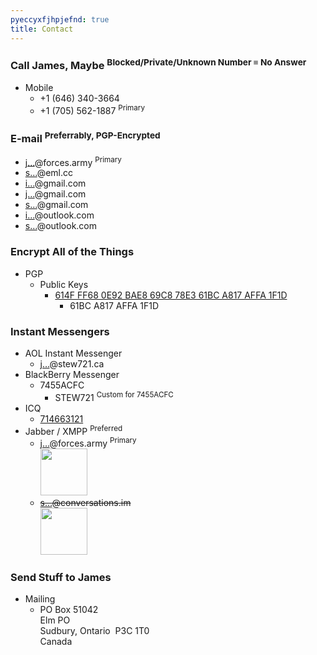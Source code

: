 ```yaml
---
pyeccyxfjhpjefnd: true
title: Contact
---
```


### Call James, Maybe <sup>Blocked/Private/Unknown Number &equiv; No Answer</sup>
* Mobile
  * <span data-last="3664" id="3664">+1 (646) 340-<span>3664</span></span>
  * <span data-last="1887" id="1887">+1 (705) 562-<span>1887</span></span> <sup>Primary</sup>

### E-mail <sup>Preferrably, PGP-Encrypted</sup>
  * <a href="https://www.google.com/recaptcha/mailhide/d?k=01cqy08ysKO4FMFViMSk2vXQ==&c=BsNfaUZAH14Ifelb9e1k4jmLfuerTy0JoDVYL-rEAQo=" rel="me" target="_blank" title="">j&hellip;</a>@forces.army <sup>Primary</sup>
  * <a href="http://www.google.com/recaptcha/mailhide/d?k=0138vHjIMsmzcM1UYZjagd4w==&c=ewOlHwD8YrO14RxgibONKQ==" rel="me" target="_blank" title="">s&hellip;</a>@eml.cc
  * <a href="http://www.google.com/recaptcha/mailhide/d?k=01Mcn4h5MJg-nEwpTtN4oQVg==&c=rtTJ9jGRflo_UaR0Y4CGjHqB0VjDHVOGYXQ9KK2WmqA=" rel="me" target="_blank" title="">i&hellip;</a>@gmail.com
  * <a href="http://www.google.com/recaptcha/mailhide/d?k=01Mcn4h5MJg-nEwpTtN4oQVg==&c=yWtZzPnTBOk_Mrrbc-VWJ8jlAcdIGSuLbu__kvTKogM=" rel="me" target="_blank" title="">j&hellip;</a>@gmail.com
  * <a href="http://www.google.com/recaptcha/mailhide/d?k=01Mcn4h5MJg-nEwpTtN4oQVg==&c=PIyvdS6eV-NFD4KFbclzbgSexxhCuldPxlEokm11jvw=" rel="me" target="_blank" title="">s&hellip;</a>@gmail.com
  * <a href="http://www.google.com/recaptcha/mailhide/d?k=01cqy08ysKO4FMFViMSk2vXQ==&c=q4TlVm_OrETebmalKZCMTqQ0rJW1Q4j1cmEXKMgY8y4=" rel="me" target="_blank" title="">i&hellip;</a>@outlook.com
  * <a href="http://www.google.com/recaptcha/mailhide/d?k=01m7xXkwc1HQS8P1LnRnJFOQ==&c=jIrS8r6tcRqtPUQrI2uox9ntMz0-dfaqkiC2SGRW_fs=" rel="me" target="_blank" title="">s&hellip;</a>@outlook.com

### Encrypt All of the Things
* PGP
  * Public Keys
    * <a href="https://keybase.io/stew721/pgp_keys.asc?fingerprint=614fff680e92bae869c878e361bca817affa1f1d" rel="me" target="_blank" title="">614F FF68 0E92 BAE8 69C8 78E3 61BC A817 AFFA 1F1D</a>
      * 61BC A817 AFFA 1F1D

### Instant Messengers
* AOL Instant Messenger
  * <a href="aim:goim?screenname=james%40stew721.ca" rel="me" target="_blank" title="">j&hellip;</a>@stew721.ca
* BlackBerry Messenger
  * 7455ACFC
    * STEW721 <sup>Custom for 7455ACFC</sup>
* ICQ
  * <a href="aim:goim?screenname=714663121" rel="me" target="_blank" title="714663121">714663121</a>
* Jabber / XMPP <sup>Preferred</sup>
  * <a href="https://conversations.im/i/james.stewart@forces.army?omemo-sid-319927269=1c7a66ee6b31782aeeda16d3cb1928fb9fa08413475d2dead3e7eec47c6cd551" rel="me" target="_blank" title="">j&hellip;</a>@forces.army <sup>Primary</sup><br /><a href="{{ site.url }}/resources/images/Jabber_james-stewart-forces-army_1024x1024.png" rel="me" target="_blank" title=""><img alt="" height="75" src="{{ site.url }}/resources/images/Jabber_james-stewart-forces-army_1024x1024.png" style="border: 0px;" width="75" /></a>
  * ~~<a href="https://conversations.im/i/stew721@conversations.im?omemo-sid-1412676728=fb329677d74a7d3f47d7eaa0bf3212d4b1fe52abf048de63d9a3102c5d5ed277" rel="me" target="_blank" title="">s&hellip;</a>@conversations.im~~<br /><a href="{{ site.url }}/resources/images/Jabber_stew721-conversations-im_1024x1024.png" rel="me" target="_blank" title=""><img alt="" height="75" src="{{ site.url }}/resources/images/Jabber_stew721-conversations-im_1024x1024.png" style="border: 0px;" width="75" /></a>

### Send Stuff to James
* Mailing
  * PO Box 51042<br />Elm PO<br />Sudbury, Ontario&nbsp; P3C 1T0<br />Canada
